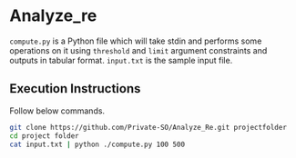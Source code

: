 # Analyze_re

`compute.py` is a Python file which will take stdin and performs some operations on it using `threshold` and `limit` argument constraints and outputs in tabular format. `input.txt` is the sample input file. 

## Execution Instructions

Follow below commands.

```bash
git clone https://github.com/Private-SO/Analyze_Re.git projectfolder
cd project folder
cat input.txt | python ./compute.py 100 500
```
